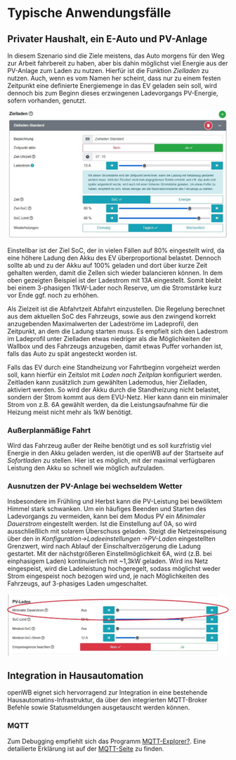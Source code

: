# Typische Anwendungsfälle

## Privater Haushalt, ein E-Auto und PV-Anlage

In diesem Szenario sind die Ziele meistens, das Auto morgens für den Weg zur Arbeit fahrbereit zu haben, aber bis dahin möglichst viel Energie aus der PV-Anlage zum Laden zu nutzen.
Hierfür ist die Funktion *Zielladen* zu nutzen. Auch, wenn es vom Namen her scheint, dass nur zu einem festen Zeitpunkt eine definierte Energiemenge in das EV geladen sein soll, wird dennoch bis zum Beginn dieses erzwingenen Ladevorgangs PV-Energie, sofern vorhanden, genutzt.

![Zielladen](pictures/Anwendungsfaelle_zielladen.jpg)

Einstellbar ist der Ziel SoC, der in vielen Fällen auf 80% eingestellt wird, da eine höhere Ladung den Akku des EV überproportional belastet. Dennoch sollte ab und zu der Akku auf 100% geladen und dort über kurze Zeit gehalten werden, damit die Zellen sich wieder balancieren können.
In dem oben gezeigten Beispiel ist der Ladestrom mit 13A eingestellt. Somit bleibt bei einem 3-phasigen 11kW-Lader noch Reserve, um die Stromstärke kurz vor Ende ggf. noch zu erhöhen.

Als Zielzeit ist die Abfahrtzeit Abfahrt einzustellen. Die Regelung berechnet aus dem aktuellen SoC des Fahrzeugs, sowie aus den zwingend korrekt anzugebenden Maximalwerten der Ladeströme im Ladeprofil, den Zeitpunkt, an dem die Ladung starten muss.
Es empfielt sich den Ladestrom im Ladeprofil unter Zielladen etwas niedriger als die Möglichkeiten der Wallbox und des Fahrzeugs anzugeben, damit etwas Puffer vorhanden ist, falls das Auto zu spät angesteckt worden ist.

Falls das EV durch eine Standheizung vor Fahrtbeginn vorgeheizt werden soll, kann hierfür ein Zeitslot mit _Laden nach Zeitplan_ konfiguriert werden. Zeitladen kann zusätzlich zum gewählten Lademodus, hier Zielladen, aktiviert werden. So wird der Akku durch die Standheizung nicht belastet, sondern der Strom kommt aus dem EVU-Netz. Hier kann dann ein minimaler Strom von z.B. 6A gewählt werden, da die Leistungsaufnahme für die Heizung meist nicht mehr als 1kW benötigt.

### Außerplanmäßige Fahrt

Wird das Fahrzeug außer der Reihe benötigt und es soll kurzfristig viel Energie in den Akku geladen werden, ist die openWB auf der Startseite auf *Sofortladen* zu stellen. Hier ist es möglich, mit der maximal verfügbaren Leistung den Akku so schnell wie möglich aufzuladen.

### Ausnutzen der PV-Anlage bei wechseldem Wetter

Insbesondere im Frühling und Herbst kann die PV-Leistung bei bewölktem Himmel stark schwanken. Um ein häufiges Beenden und Starten des Ladevorgangs zu vermeiden, kann bei dem Modus PV ein *Minimaler Dauerstrom* eingestellt werden.
Ist die Einstellung auf 0A, so wird ausschließlich mit solarem Überschuss geladen. Steigt die Netzeinspeisung über den in _Konfiguration->Ladeeinstellungen ->PV-Laden_ eingestellten Grenzwert, wird nach Ablauf der Einschaltverzögerung die Ladung gestartet. Mit der nächstgrößeren Einstellmöglichkeit 6A, wird (z.B. bei einphasigem Laden) kontinuierlich mit ~1,3kW geladen. Wird ins Netz eingespeist, wird die Ladeleistung hochgeregelt, sodass möglichst weder Strom eingespeist noch bezogen wird und, je nach Möglichkeiten des Fahrzeugs, auf 3-phasiges Laden umgeschaltet.

![PV-Min](pictures/Anwendungsfaelle_minStrom.jpg)

## Integration in Hausautomation

openWB eignet sich hervorragend zur Integration in eine bestehende Hausautomatins-Infrastruktur, da über den integrierten MQTT-Broker Befehle sowie Statusmeldungen ausgetauscht werden können.

### MQTT

Zum Debugging empfiehlt sich das Programm [MQTT-Explorer?](http://mqtt-explorer.com/).
Eine detailierte Erklärung ist auf der [MQTT-Seite](https://github.com/openWB/core/wiki/MQTT) zu finden.
